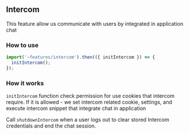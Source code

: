 ## Intercom

This feature allow us communicate with users by integrated in application chat

### How to use

```ts
import('~features/intercom').then(({ initIntercom }) => {
  initIntercom();
});
```

### How it works

`initIntercom` function check permission for use cookies that intercom require.
If it is allowed - we set intercom related cookie, settings, and execute intercom snippet that integrate chat in application

Call `shutdownIntercom` when a user logs out to clear stored Intercom credentials and end the chat session.
